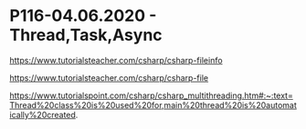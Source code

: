# P116-04.06.2020 - Thread,Task,Async

https://www.tutorialsteacher.com/csharp/csharp-fileinfo

https://www.tutorialsteacher.com/csharp/csharp-file

https://www.tutorialspoint.com/csharp/csharp_multithreading.htm#:~:text=Thread%20class%20is%20used%20for,main%20thread%20is%20automatically%20created.
